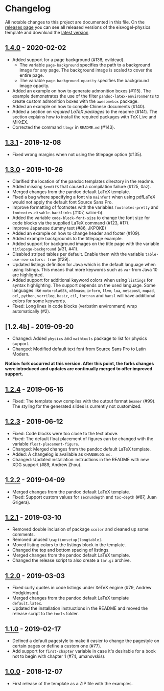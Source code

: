 # Changelog

All notable changes to this project are documented in this file. On the [releases page](https://github.com/cheshyre/eisvogel-physics/releases/) you can see all released versions of the eisvogel-physics template and download the [latest version](https://github.com/cheshyre/eisvogel-physics/releases/latest).

## [1.4.0] - 2020-02-02

- Added support for a page background (#138, evildead).
    - The variable `page-background` specifies the path to a background image for any page. The background image is scaled to cover the entire page.
    - The variable `page-background-opacity` specifies the background image opacity.
- Added an example on how to generate admonition boxes (#115). The example demonstrates the use of the filter `pandoc-latex-environments` to create custom admonition boxes with the `awesomebox` package.
- Added an example on how to compile Chinese documents (#140).
- Added a section on *required LaTeX packages* to the readme (#141). The section explains how to install the required packages with TeX Live and MiKtEX.
- Corrected the command `tlmgr` in `README.md` (#143).

## [1.3.1] - 2019-12-08

- Fixed wrong margins when not using the titlepage option (#135).

## [1.3.0] - 2019-10-26

- Clarified the location of the pandoc templates directory in the readme.
- Added missing `$endif$` that caused a compilation failure (#125, 0az).
- Merged changes from the pandoc default LaTeX template.
- Fixed a bug where specifying a font via `mainfont` when using pdfLaTeX would not apply the default font Source Sans Pro.
- Improve formatting of footnotes with the variables `footnotes-pretty` and `footnotes-disable-backlinks` (#107, salim-b).
- Added the variable `code-block-font-size` to change the font size for code blocks via the supplied LaTeX command (#123, #17).
- Improve Japanese dummy text (#86, JKPOKE)
- Added an example on how to change header and footer (#109).
- Added example backgrounds to the titlepage example.
- Added support for background images on the title page with the variable `titlepage-background` (#31, #41).
- Disabled striped tables per default. Enable them with the variable `table-use-row-colors: true` (#29).
- Updated listings definition for Java which is the default language when using listings. This means that more keywords such as `var` from Java 10 are highlighted.
- Added support for additional keyword colors when using `listings` for syntax highlighting. The support depends on the used language. Some languages like `motorola68k`, `x86masm`, `inform`, `llvm`, `lua`, `metapost`, `mupad`, `ocl`, `python`, `verrilog`, `basic`, `cil`, `fortran` and `hansl` will have additional colors for some keywords.
- Fixed: Long lines in code blocks (verbatim environment) wrap automatically (#2).

## [1.2.4b] - 2019-09-20

* Changed: Added `physics` and `mathtools` package to list for physics support.
* Changed: Modified default text font from Source Sans Pro to Latin Modern.

**Notice: fork occurred at this version. After this point, the forks changes were introduced and updates are continually merged to offer improved support.**

## [1.2.4] - 2019-06-16

- Fixed: The template now compiles with the output format `beamer` (#99). The styling for the generated slides is currently not customized.

## [1.2.3] - 2019-06-12

- Fixed: Code blocks were too close to the text above.
- Fixed: The default float placement of figures can be changed with the variable `float-placement-figure`.
- Changed: Merged changes from the pandoc default LaTeX template.
- Added: A changelog is available as `CHANGELOG.md`.
- Changed: Updated installation instructions in the README with new XDG support (#89, Andrew Zhou).

## [1.2.2] - 2019-04-09

- Merged changes from the pandoc default LaTeX template.
- Fixed: Support custom values for `secnumdepth` and `toc-depth` (#87, Juan Grigera).

## [1.2.1] - 2019-03-10

- Removed double inclusion of package `xcolor` and cleaned up some comments.
- Removed unused `\captionsetup[longtable]`.
- Moved listing colors to the listings block in the template.
- Changed the top and bottom spacing of listings.
- Merged changes from the pandoc default LaTeX template.
- Changed the release script to also create a `tar.gz` archive.

## [1.2.0] - 2019-03-03

- Fixed curly quotes in code listings under XeTeX engine (#79, Andrew Hodgkinson).
- Merged changes from the pandoc default LaTeX template `default.latex`.
- Updated the installation instructions in the README and moved the release script to the `tools` folder.

## [1.1.0] - 2019-02-17

- Defined a default pagestyle to make it easier to change the pagestyle on certain pages or define a custom one (#77).
- Add support for `first-chapter` variable in case it's desirable for a book not to begin with chapter 1 (#74, umanovskis).

## [1.0.0] - 2018-12-07

- First release of the template as a ZIP file with the examples.

[1.4.0]: https://github.com/cheshyre/eisvogel-physics/compare/v1.3.1...v1.4.0
[1.3.1]: https://github.com/cheshyre/eisvogel-physics/compare/v1.3.0...v1.3.1
[1.3.0]: https://github.com/cheshyre/eisvogel-physics/compare/v1.2.4...v1.3.0
[1.2.4]: https://github.com/cheshyre/eisvogel-physics/compare/v1.2.3...v1.2.4
[1.2.3]: https://github.com/cheshyre/eisvogel-physics/compare/v1.2.2...v1.2.3
[1.2.2]: https://github.com/cheshyre/eisvogel-physics/compare/v1.2.1...v1.2.2
[1.2.1]: https://github.com/cheshyre/eisvogel-physics/compare/v1.2.0...v1.2.1
[1.2.0]: https://github.com/cheshyre/eisvogel-physics/compare/1.1.0...v1.2.0
[1.1.0]: https://github.com/cheshyre/eisvogel-physics/compare/v1.0.0...1.1.0
[1.0.0]: https://github.com/cheshyre/eisvogel-physics/releases/tag/v1.0.0
